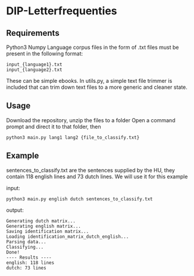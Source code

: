 # DIP-Letterfrequenties

## Requirements
Python3
Numpy
Language corpus files in the form of .txt files must be present in the following format:
```
input_{language1}.txt
input_{language2}.txt
```
These can be simple ebooks. In utils.py, a simple text file trimmer is included that can trim down text files to a more generic and cleaner state.



## Usage

Download the repository, unzip the files to a folder
Open a command prompt and direct it to that folder, then
```
python3 main.py lang1 lang2 {file_to_classify.txt}
```

## Example
sentences_to_classify.txt are the sentences supplied by the HU, they contain 118 english lines and 73 dutch lines. We will use it for this example

input:
```
python3 main.py english dutch sentences_to_classify.txt
```

output:
```
Generating dutch matrix...
Generating english matrix...
Saving identification matrix...
Loading identification_matrix_dutch_english...
Parsing data...
Classifying...
Done!
---- Results ----
english: 118 lines
dutch: 73 lines
```
